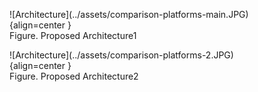 <figure markdown>
![Architecture](../assets/comparison-platforms-main.JPG){align=center }
<figcaption>Figure. Proposed Architecture1</figcaption>
</figure>

<figure markdown>
![Architecture](../assets/comparison-platforms-2.JPG){align=center }
<figcaption>Figure. Proposed Architecture2</figcaption>
</figure>
